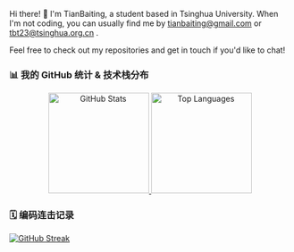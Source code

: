 
Hi there! 👋 I'm TianBaiting, a student based in Tsinghua University.
When I'm not coding, you can usually find me by tianbaiting@gmail.com or tbt23@tsinghua.org.cn .

Feel free to check out my repositories and get in touch if you'd like to chat! 

### 📊 我的 GitHub 统计 & 技术栈分布

<div align="center">
  <a href="https://github.com/tianbaiting">
    <img src="https://github-readme-stats.vercel.app/api?username=tianbaiting&show_icons=true&theme=radical&include_all_commits=true&count_private=true&line_height=25" alt="GitHub Stats" height="180px"/>
  </a>
  <a href="https://github.com/tianbaiting">
    <img src="https://github-readme-stats.vercel.app/api/top-langs/?username=tianbaiting&layout=compact&theme=radical&langs_count=8" alt="Top Languages" height="180px"/>
  </a>
</div>

### 🗓️ 编码连击记录

[![GitHub Streak](https://github-readme-streak-stats.herokuapp.com/?user=tianbaiting&theme=radical)](https://git.io/streak-stats)




<!---
tianbaiting/tianbaiting is a ✨ special ✨ repository because its `README.md` (this file) appears on your GitHub profile.
You can click the Preview link to take a look at your changes.
--->
